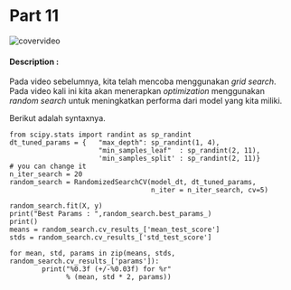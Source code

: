 # Part 11

![covervideo](http://bit.ly/makeaicovervideo)

#### **Description :**

Pada video sebelumnya, kita telah mencoba menggunakan _grid search_. Pada video kali ini kita akan menerapkan _optimization_ menggunakan _random search_ untuk meningkatkan performa dari model yang kita miliki.

Berikut adalah syntaxnya.

```
from scipy.stats import randint as sp_randint
dt_tuned_params = {   "max_depth": sp_randint(1, 4),
                      "min_samples_leaf"  : sp_randint(2, 11),
                      'min_samples_split' : sp_randint(2, 11)}
# you can change it
n_iter_search = 20
random_search = RandomizedSearchCV(model_dt, dt_tuned_params,
                                   n_iter = n_iter_search, cv=5)

random_search.fit(X, y)
print("Best Params : ",random_search.best_params_)
print()
means = random_search.cv_results_['mean_test_score']
stds = random_search.cv_results_['std_test_score']

for mean, std, params in zip(means, stds, random_search.cv_results_['params']):
        print("%0.3f (+/-%0.03f) for %r"
              % (mean, std * 2, params))
```
